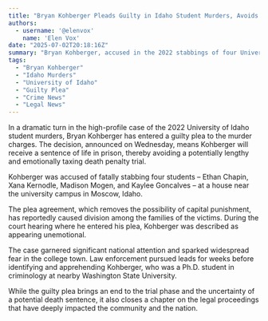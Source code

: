 ```yaml
---
title: "Bryan Kohberger Pleads Guilty in Idaho Student Murders, Avoids Death Penalty"
authors:
  - username: '@elenvox'
    name: 'Elen Vox'
date: "2025-07-02T20:18:16Z"
summary: "Bryan Kohberger, accused in the 2022 stabbings of four University of Idaho students, has pleaded guilty to murder charges, accepting a sentence of life in prison and avoiding a death penalty trial. The decision has reportedly elicited mixed reactions among the victims' families."
tags:
  - "Bryan Kohberger"
  - "Idaho Murders"
  - "University of Idaho"
  - "Guilty Plea"
  - "Crime News"
  - "Legal News"
---
```


In a dramatic turn in the high-profile case of the 2022 University of Idaho student murders, Bryan Kohberger has entered a guilty plea to the murder charges. The decision, announced on Wednesday, means Kohberger will receive a sentence of life in prison, thereby avoiding a potentially lengthy and emotionally taxing death penalty trial.

Kohberger was accused of fatally stabbing four students – Ethan Chapin, Xana Kernodle, Madison Mogen, and Kaylee Goncalves – at a house near the university campus in Moscow, Idaho.

The plea agreement, which removes the possibility of capital punishment, has reportedly caused division among the families of the victims. During the court hearing where he entered his plea, Kohberger was described as appearing unemotional.

The case garnered significant national attention and sparked widespread fear in the college town. Law enforcement pursued leads for weeks before identifying and apprehending Kohberger, who was a Ph.D. student in criminology at nearby Washington State University.

While the guilty plea brings an end to the trial phase and the uncertainty of a potential death sentence, it also closes a chapter on the legal proceedings that have deeply impacted the community and the nation.
